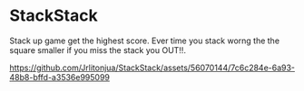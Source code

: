 # StackStack
Stack up game get the highest score. Ever time you stack worng the the square smaller if you miss the stack you OUT!!.

https://github.com/Jrlitonjua/StackStack/assets/56070144/7c6c284e-6a93-48b8-bffd-a3536e995099

